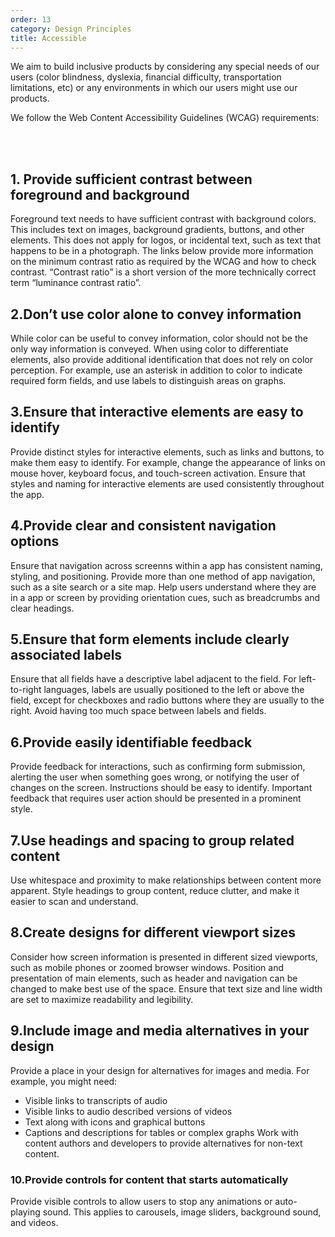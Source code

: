 ```yaml
---
order: 13
category: Design Principles
title: Accessible
---
```


We aim to build inclusive products by considering any special needs of our users (color blindness, dyslexia, financial difficulty, transportation limitations, etc) or any environments in which our users might use our products.

We follow the Web Content Accessibility Guidelines (WCAG) requirements:

</br>
</br>

## 1. Provide sufficient contrast between foreground and background
Foreground text needs to have sufficient contrast with background colors. This includes text on images, background gradients, buttons, and other elements. This does not apply for logos, or incidental text, such as text that happens to be in a photograph. The links below provide more information on the minimum contrast ratio as required by the WCAG and how to check contrast. “Contrast ratio” is a short version of the more technically correct term “luminance contrast ratio”.

## 2.Don’t use color alone to convey information
While color can be useful to convey information, color should not be the only way information is conveyed. When using color to differentiate elements, also provide additional identification that does not rely on color perception. For example, use an asterisk in addition to color to indicate required form fields, and use labels to distinguish areas on graphs.

## 3.Ensure that interactive elements are easy to identify
Provide distinct styles for interactive elements, such as links and buttons, to make them easy to identify. For example, change the appearance of links on mouse hover, keyboard focus, and touch-screen activation. Ensure that styles and naming for interactive elements are used consistently throughout the app.

## 4.Provide clear and consistent navigation options
Ensure that navigation across screenns within a app has consistent naming, styling, and positioning. Provide more than one method of app navigation, such as a site search or a site map. Help users understand where they are in a app or screen by providing orientation cues, such as breadcrumbs and clear headings.

## 5.Ensure that form elements include clearly associated labels
Ensure that all fields have a descriptive label adjacent to the field. For left-to-right languages, labels are usually positioned to the left or above the field, except for checkboxes and radio buttons where they are usually to the right. Avoid having too much space between labels and fields.

## 6.Provide easily identifiable feedback
Provide feedback for interactions, such as confirming form submission, alerting the user when something goes wrong, or notifying the user of changes on the screen. Instructions should be easy to identify. Important feedback that requires user action should be presented in a prominent style.

## 7.Use headings and spacing to group related content
Use whitespace and proximity to make relationships between content more apparent. Style headings to group content, reduce clutter, and make it easier to scan and understand.

## 8.Create designs for different viewport sizes
Consider how screen information is presented in different sized viewports, such as mobile phones or zoomed browser windows. Position and presentation of main elements, such as header and navigation can be changed to make best use of the space. Ensure that text size and line width are set to maximize readability and legibility.

## 9.Include image and media alternatives in your design
Provide a place in your design for alternatives for images and media. For example, you might need:
- Visible links to transcripts of audio
- Visible links to audio described versions of videos
- Text along with icons and graphical buttons
- Captions and descriptions for tables or complex graphs
Work with content authors and developers to provide alternatives for non-text content.

### 10.Provide controls for content that starts automatically
Provide visible controls to allow users to stop any animations or auto-playing sound. This applies to carousels, image sliders, background sound, and videos.
